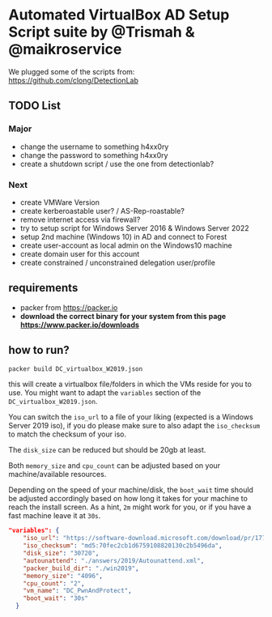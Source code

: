 # Automated VirtualBox AD Setup Script suite by @Trismah & @maikroservice

We plugged some of the scripts from: https://github.com/clong/DetectionLab

## TODO List

### Major

- change the username to something h4xx0ry
- change the password to something h4xx0ry
- create a shutdown script / use the one from detectionlab?

### Next

- create VMWare Version
- create kerberoastable user? / AS-Rep-roastable?
- remove internet access via firewall?
- try to setup script for Windows Server 2016 & Windows Server 2022
- setup 2nd machine (Windows 10) in AD and connect to Forest
- create user-account as local admin on the Windows10 machine
- create domain user for this account
- create constrained / unconstrained delegation user/profile

## requirements

- packer from https://packer.io
- **download the correct binary for your system from this page https://www.packer.io/downloads**

## how to run?

```bash
packer build DC_virtualbox_W2019.json
```

this will create a virtualbox file/folders in which the VMs reside for you to use.
You might want to adapt the `variables` section of the `DC_virtualbox_W2019.json`.

You can switch the `iso_url` to a file of your liking (expected is a Windows Server 2019 iso), if you do please make sure to also adapt the `iso_checksum` to match the checksum of your iso.

The `disk_size` can be reduced but should be 20gb at least.

Both `memory_size` and `cpu_count` can be adjusted based on your machine/available resources.

Depending on the speed of your machine/disk, the `boot_wait` time should be adjusted accordingly based on how long it takes for your machine to reach the install screen. As a hint, `2m` might work for you, or if you have a fast machine leave it at `30s`.

```json
"variables": {
    "iso_url": "https://software-download.microsoft.com/download/pr/17763.737.190906-2324.rs5_release_svc_refresh_SERVER_EVAL_x64FRE_en-us_1.iso",
    "iso_checksum": "md5:70fec2cb1d6759108820130c2b5496da",
    "disk_size": "30720",
    "autounattend": "./answers/2019/Autounattend.xml",
    "packer_build_dir": "./win2019",
    "memory_size": "4096",
    "cpu_count": "2",
    "vm_name": "DC_PwnAndProtect",
    "boot_wait": "30s"
  }
```

